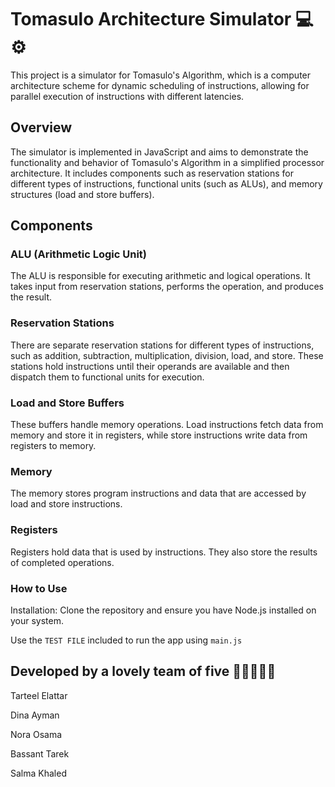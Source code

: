 # Tomasulo Architecture Simulator 💻⚙️

This project is a simulator for Tomasulo's Algorithm, which is a computer architecture scheme for dynamic scheduling of instructions, allowing for parallel execution of instructions with different latencies. 

## Overview
The simulator is implemented in JavaScript and aims to demonstrate the functionality and behavior of Tomasulo's Algorithm in a simplified processor architecture. It includes components such as reservation stations for different types of instructions, functional units (such as ALUs), and memory structures (load and store buffers).

## Components
### ALU (Arithmetic Logic Unit)
The ALU is responsible for executing arithmetic and logical operations. It takes input from reservation stations, performs the operation, and produces the result.

### Reservation Stations
There are separate reservation stations for different types of instructions, such as addition, subtraction, multiplication, division, load, and store. These stations hold instructions until their operands are available and then dispatch them to functional units for execution.

### Load and Store Buffers
These buffers handle memory operations. Load instructions fetch data from memory and store it in registers, while store instructions write data from registers to memory.

### Memory
The memory stores program instructions and data that are accessed by load and store instructions.

### Registers
Registers hold data that is used by instructions. They also store the results of completed operations.

### How to Use
Installation: Clone the repository and ensure you have Node.js installed on your system.

Use the `TEST FILE` included to run the app using `main.js`

## Developed by a lovely team of five 💖💖💖💖💖
Tarteel Elattar

Dina Ayman

Nora Osama

Bassant Tarek

Salma Khaled

